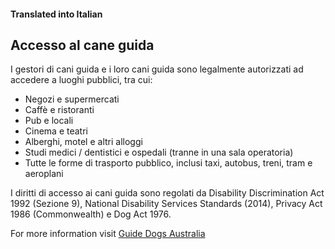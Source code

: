 #### Translated into Italian

## Accesso al cane guida

I gestori di cani guida e i loro cani guida sono legalmente autorizzati ad accedere a luoghi pubblici, tra cui:

*   Negozi e supermercati
*   Caffè e ristoranti
*   Pub e locali
*   Cinema e teatri
*   Alberghi, motel e altri alloggi
*   Studi medici / dentistici e ospedali (tranne in una sala operatoria)
*   Tutte le forme di trasporto pubblico, inclusi taxi, autobus, treni, tram e aeroplani

I diritti di accesso ai cani guida sono regolati da Disability Discrimination Act 1992 (Sezione 9), National Disability Services Standards (2014), Privacy Act 1986 (Commonwealth) e Dog Act 1976.

For more information visit [Guide Dogs Australia](http://guidedogsaustralia.com/)